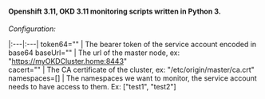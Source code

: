 #### Openshift 3.11, OKD 3.11 monitoring scripts written in Python 3.

*Configuration:*

|:---|:---|
token64="" | The bearer token of the service account encoded in base64
baseUrl=""  | The url of the master node, ex: "https://myOKDCluster.home:8443"  
cacert="" | The CA certificate of the cluster, ex: "/etc/origin/master/ca.crt"  
namespaces=[] | The namespaces we want to monitor, the service account needs to have access to them. Ex: ["test1", "test2"]  
